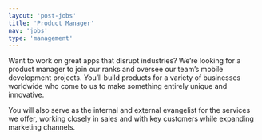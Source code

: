 ```yaml
---
layout: 'post-jobs'
title: 'Product Manager'
nav: 'jobs'
type: 'management'
---
```

<p>Want to work on great apps that disrupt industries? We’re looking for a product manager to join our ranks and oversee our team’s mobile development projects. You’ll build products for a variety of businesses worldwide who come to us to make something entirely unique and innovative.</p>
<p>You will also serve as the internal and external evangelist for the services we offer, working closely in sales and with key customers while expanding marketing channels.</p>